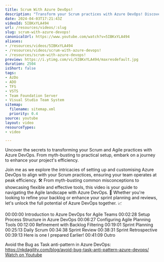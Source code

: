 ```yaml
---
title: Scrum With Azure DevOps!
description: "Transform your Scrum practices with Azure DevOps! Discover setup tips, myth-busting, and tools to boost your team's efficiency. Join the journey! \U0001F31F\U0001F6E0️"
date: 2024-04-03T17:21:43Z
videoId: 5IBKxYLA494
url: /resources/videos/:slug
slug: scrum-with-azure-devops!
canonicalUrl: https://www.youtube.com/watch?v=5IBKxYLA494
aliases:
- /resources/videos/5IBKxYLA494
- /resources/videos/scrum-with-azure-devops!
- /resources/scrum-with-azure-devops!
preview: https://i.ytimg.com/vi/5IBKxYLA494/maxresdefault.jpg
duration: 2504
isShort: false
tags:
- AzDo
- ADO
- TFS
- VSTS
- Team Foundation Server
- Visual Studio Team System
sitemap:
  filename: sitemap.xml
  priority: 0.4
source: youtube
layout: video
resourceTypes:
- video

---
```

 Uncover the secrets to transforming your Scrum and Agile practices with Azure DevOps. From myth-busting to practical setup, embark on a journey to enhance your project's efficiency.

Join me as we explore the intricacies of setting up and customising Azure DevOps to align with your Scrum practices, ensuring your team operates at peak efficiency. 🛠️ From myth-busting common misconceptions to showcasing flexible and effective tools, this video is your guide to navigating the Agile landscape with Azure DevOps. 🌟 Whether you're looking to refine your backlog or enhance your sprint planning and reviews, let's unlock the full potential of Azure DevOps together. 📈

00:00:00 Introduction to Azure DevOps for Agile Teams
00:02:28 Setup Process Structure in Azure DevOps
00:06:27 Configuring Agile Planning Tools
00:12:00 Refinement with Backlog Filtering
00:19:01 Sprint Planning
00:25:13 Daily Scrum
00:34:38 Sprint Review
00:38:31 Sprint Retrospective
00:39:13 Here is one I prepared Earlier!
00:41:09 Outro


Avoid the Bug as Task anti-pattern in Azure DevOps: https://nkdagility.com/blog/avoid-bug-task-anti-pattern-azure-devops/ 
 [Watch on Youtube](https://www.youtube.com/watch?v=5IBKxYLA494)
